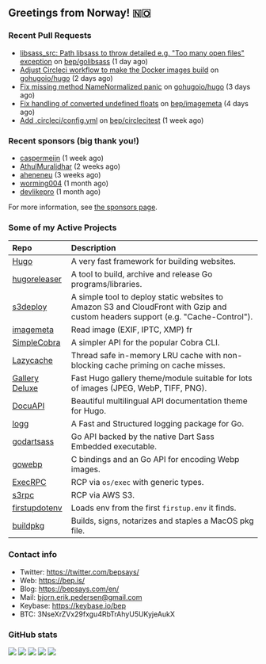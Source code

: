 ## Greetings from Norway! 🇳🇴

### Recent Pull Requests

- [libsass_src: Path libsass to throw detailed e.g. &#34;Too many open files&#34; exception](https://github.com/bep/golibsass/pull/12) on [bep/golibsass](https://github.com/bep/golibsass) (1 day ago)
- [Adjust Circleci workflow to make the Docker images build](https://github.com/gohugoio/hugo/pull/12799) on [gohugoio/hugo](https://github.com/gohugoio/hugo) (2 days ago)
- [Fix missing method NameNormalized panic](https://github.com/gohugoio/hugo/pull/12796) on [gohugoio/hugo](https://github.com/gohugoio/hugo) (3 days ago)
- [Fix handling of converted undefined floats](https://github.com/bep/imagemeta/pull/33) on [bep/imagemeta](https://github.com/bep/imagemeta) (4 days ago)
- [Add .circleci/config.yml](https://github.com/bep/circlecitest/pull/1) on [bep/circlecitest](https://github.com/bep/circlecitest) (1 week ago)

### Recent sponsors (big thank you!)

- [caspermeijn](https://github.com/caspermeijn) (1 week ago)
- [AthulMuralidhar](https://github.com/AthulMuralidhar) (2 weeks ago)
- [aheneneu](https://github.com/aheneneu) (3 weeks ago)
- [worming004](https://github.com/worming004) (1 month ago)
- [devlikepro](https://github.com/devlikepro) (1 month ago)

For more information, see [the sponsors page](https://github.com/sponsors/bep/).

### Some of my Active Projects

| Repo  | Description |
| :---------------------------------------- | :------------------------------------------- |
| [Hugo](https://github.com/gohugoio/hugo)|A very fast framework for building websites. |
| [hugoreleaser](https://github.com/gohugoio/hugoreleaser)| A tool to build, archive and release Go programs/libraries.  |
| [s3deploy](https://github.com/bep/s3deploy)| A simple tool to deploy static websites to Amazon S3 and CloudFront with Gzip and custom headers support (e.g. "Cache-Control").|
| [imagemeta](https://github.com/bep/imagemeta)| Read image (EXIF, IPTC, XMP) fr|
| [SimpleCobra](https://github.com/bep/simplecobra)|A simpler API for the popular Cobra CLI.|
| [Lazycache](https://github.com/bep/lazycache)| Thread safe in-memory LRU cache with non-blocking cache priming on cache misses.  |
| [Gallery Deluxe](https://github.com/bep/gallerydeluxe)|Fast Hugo gallery theme/module suitable for lots of images (JPEG, WebP, TIFF, PNG).|
| [DocuAPI](https://github.com/bep/docuapi)| Beautiful multilingual API documentation theme for Hugo.  |
| [logg](https://github.com/bep/logg)| A Fast and Structured logging package for Go.  |
| [godartsass](https://github.com/bep/godartsass)| Go API backed by the native Dart Sass Embedded executable. |
| [gowebp](https://github.com/bep/gowebp)|C bindings and an Go API for encoding Webp images. |
| [ExecRPC](https://github.com/bep/execrpc)|RCP via `os/exec` with generic types.  |
| [s3rpc](https://github.com/bep/s3rpc)|RCP via AWS S3.|
| [firstupdotenv](https://github.com/bep/firstupdotenv)|Loads env from the first `firstup.env` it finds. |
| [buildpkg](https://github.com/bep/buildpkg)| Builds, signs, notarizes and staples a MacOS pkg file. |

### Contact info
- Twitter: https://twitter.com/bepsays/
- Web: https://bep.is/
- Blog: https://bepsays.com/en/
- Mail: bjorn.erik.pedersen@gmail.com
- Keybase: https://keybase.io/bep
- BTC: 3NseXrZVx29fxgu4RbTrAhyU5UKyjeAukX


### GitHub stats

![](https://github-profile-summary-cards.vercel.app/api/cards/profile-details?username=bep&theme=github)
![](https://github-profile-summary-cards.vercel.app/api/cards/repos-per-language?username=bep&theme=github)
![](https://github-profile-summary-cards.vercel.app/api/cards/most-commit-language?username=bep&theme=github)
![](https://github-profile-summary-cards.vercel.app/api/cards/stats?username=bep&theme=github)
![](https://github-profile-summary-cards.vercel.app/api/cards/productive-time?username=bep&theme=github)
